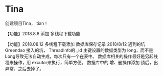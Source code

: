 # Tina
创建项目Tina， tian！

【功能】2018.8.8 添加 多线程下载功能

【功能】2018.08.12 多线程下载添加 数据库保存记录
2018/8/12 遇到的坑
Greendao 接入的坑， ThreadInfo的 _id 主键设置的数据类型为 long，而不是Long导致无法自动生成，每次只有一个在表中。
数据库相关的操作最好是另起线程来操作，用 excutor来执行，简单方便。
数据库中的 增、删操作添加 锁后，出异常，之后去掉了。
